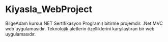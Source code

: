 # Kiyasla_WebProject

BilgeAdam kursu(.NET Sertifikasyon Programı) bitirme projemdir. .Net MVC web uygulamasıdır. Teknolojik aletlerin özelliklerini karşılaştıran bir web uygulamasıdır.
